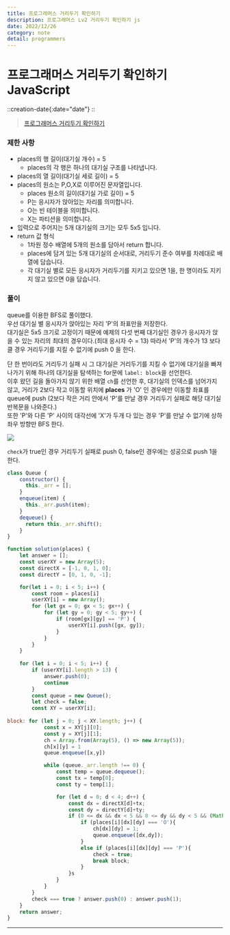 ```yaml
---
title: 프로그래머스 거리두기 확인하기
description: 프로그래머스 Lv2 거리두기 확인하기 js
date: 2022/12/26
category: note
detail: programmers
---
```


# 프로그래머스 거리두기 확인하기 JavaScript
::creation-date{:date="date"}
::

> <a href="https://school.programmers.co.kr/learn/courses/30/lessons/81302#fn1" target="_blank" class="font-bold">프로그래머스 거리두기 확인하기</a>


### 제한 사항
- places의 행 길이(대기실 개수) = 5
    - places의 각 행은 하나의 대기실 구조를 나타냅니다.
- places의 열 길이(대기실 세로 길이) = 5
- places의 원소는 P,O,X로 이루어진 문자열입니다.
    - places 원소의 길이(대기실 가로 길이) = 5
    - P는 응시자가 앉아있는 자리를 의미합니다.
    - O는 빈 테이블을 의미합니다.
    - X는 파티션을 의미합니다.
- 입력으로 주어지는 5개 대기실의 크기는 모두 5x5 입니다.
- return 값 형식
    - 1차원 정수 배열에 5개의 원소를 담아서 return 합니다.
    - places에 담겨 있는 5개 대기실의 순서대로, 거리두기 준수 여부를 차례대로 배열에 담습니다.
    - 각 대기실 별로 모든 응시자가 거리두기를 지키고 있으면 1을, 한 명이라도 지키지 않고 있으면 0을 담습니다.


### 풀이

queue를 이용한 BFS로 풀이했다.   
우선 대기실 별 응시자가 앉아있는 자리 'P'의 좌표만을 저장한다.  
대기실은 5x5 크기로 고정이기 때문에 예제의 다섯 번째 대기실인 경우가 응시자가 앉을 수 있는 자리의 최대의 경우이다.(최대 응시자 수 = 13)
따라서 'P'의 개수가 13 보다 클 경우 거리두기를 지킬 수 없기에 push 0 을 한다.  

단 한 번이라도 거리두기 실패 시 그 대기실은 거리두기를 지킬 수 없기에 대기실을 빠져나가기 위해 하나의 대기실을 탐색하는 for문에 `label: block`을 선언한다.   
이후 왔던 길을 돌아가지 않기 위한 배열 `ch`를 선언한 후, 대기실의 인덱스를 넘어가지 않고, 거리가 2보다 작고 이동할 위치에 **places** 가 'O' 인 경우에만 이동할 좌표를 queue에 push (2보다 작은 거리 안에서 'P'를 만날 경우 거리두기 실패로 해당 대기실 반복문을 나와준다.)    
또한 'P'와 다른 'P' 사이의 대각선에 'X'가 두개 다 있는 경우 'P'를 만날 수 없기에 상하좌우 방향만 BFS 한다.
<div><img src="/programmers/checkYourDistance/2.png" /></div>

`check`가 true인 경우 거리두기 실패로 push 0, false인 경우에는 성공으로 push 1을 한다.


``` js
class Queue {
    constructor() {
      this._arr = [];
    }
    enqueue(item) {
      this._arr.push(item);
    }
    dequeue() {
      return this._arr.shift();
    }
}

function solution(places) {
    let answer = [];
    const userXY = new Array(5);
    const directX = [-1, 0, 1, 0];
    const directY = [0, 1, 0, -1];

    for(let i = 0; i < 5; i++) {
        const room = places[i]
        userXY[i] = new Array();
        for (let gx = 0; gx < 5; gx++) {
            for (let gy = 0; gy < 5; gy++) {
                if (room[gx][gy] == 'P') {
                    userXY[i].push([gx, gy]);                 
                }
            }
        }
    }
    
    for (let i = 0; i < 5; i++) {
        if (userXY[i].length > 13) {
            answer.push(0);
            continue
        }
        const queue = new Queue();
        let check = false;
        const XY = userXY[i];
        
block: for (let j = 0; j < XY.length; j++) {
            const x = XY[j][0];
            const y = XY[j][1];
            ch = Array.from(Array(5), () => new Array(5));
            ch[x][y] = 1
            queue.enqueue([x,y])

            while (queue._arr.length !== 0) {
                const temp = queue.dequeue();
                const tx = temp[0];
                const ty = temp[1];

                for (let d = 0; d < 4; d++) {
                    const dx = directX[d]+tx;
                    const dy = directY[d]+ty;
                    if (0 <= dx && dx < 5 && 0 <= dy && dy < 5 && (Math.abs(dx-x) + Math.abs(dy-y) <= 2) && ch[dx][dy] !== 1) {
                        if (places[i][dx][dy] === 'O'){
                            ch[dx][dy] = 1;
                            queue.enqueue([dx,dy]);
                        }
                        else if (places[i][dx][dy] === 'P'){
                            check = true;
                            break block;
                        }
                    }s
                }
            }
        }
        check === true ? answer.push(0) : answer.push(1);
    }
    return answer;
}
```



---